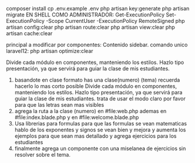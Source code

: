 composer install
cp .env.example .env
php artisan key:generate
php artisan migrate
EN SHELL COMO ADMINISTRADOR: 
Get-ExecutionPolicy 
Set-ExecutionPolicy -Scope CurrentUser -ExecutionPolicy RemoteSigned
php artisan config:clear
php artisan route:clear 
php artisan view:clear 
php artisan cache:clear

principal a modificar por componentes: Contenido sidebar.
comando unico laravel12: php artisan optimize:clear

Divide cada módulo en componentes, manteniendo los estilos. Hazlo tipo presentación, ya que servirá para guiar la clase de mis estudiantes.

1. basandote en clase formato has una clase(numero) (tema) recuerda hacerlo lo mas corto posible Divide cada módulo en componentes, manteniendo los estilos. Hazlo tipo presentación, ya que servirá para guiar la clase de mis estudiantes. trata de usar el modo claro por favor para que las letras sean mas visibles
2. agrega la ruta a la clase (numero) en #file:web.php ademas en #file:index.blade.php y en #file:welcome.blade.php
3. Usa librerias para formulas para que las formulas se vean matematicas hablo de los exponentes y signos se vean bien y mejora y aumenta los ejemplos para que sean mas detallado y agrega ejercicios para los estudiantes 
4. finalmente agrega un componente con una miselanea de ejercicios sin resolver sobre el tema.